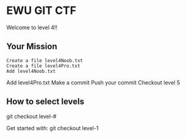 # EWU GIT CTF

Welcome to level 4!!


## Your Mission

	Create a file level4Noob.txt
	Create a file level4Pro.txt
	Add level4Noob.txt
Add level4Pro.txt
	Make a commit
	Push your commit
	Checkout level 5

## How to select levels

git checkout level-#

Get started with: git checkout level-1
